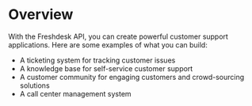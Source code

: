 # Overview

With the Freshdesk API, you can create powerful customer support applications. Here are some examples of what you can build:

- A ticketing system for tracking customer issues
- A knowledge base for self-service customer support
- A customer community for engaging customers and crowd-sourcing solutions
- A call center management system
